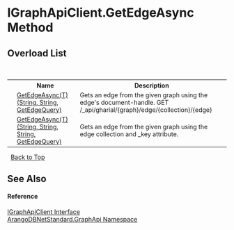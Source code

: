 # IGraphApiClient.GetEdgeAsync Method 
 


## Overload List
&nbsp;<table><tr><th></th><th>Name</th><th>Description</th></tr><tr><td>![Public method](media/pubmethod.gif "Public method")</td><td><a href="759a6c74-c8f5-41ac-eed0-e88e04588c22">GetEdgeAsync(T)(String, String, GetEdgeQuery)</a></td><td>
Gets an edge from the given graph using the edge's document-handle. GET /_api/gharial/{graph}/edge/{collection}/{edge}</td></tr><tr><td>![Public method](media/pubmethod.gif "Public method")</td><td><a href="5da30331-5d12-ab6b-0f5c-f035f4e63c7f">GetEdgeAsync(T)(String, String, String, GetEdgeQuery)</a></td><td>
Gets an edge from the given graph using the edge collection and _key attribute.</td></tr></table>&nbsp;
<a href="#igraphapiclient.getedgeasync-method">Back to Top</a>

## See Also


#### Reference
<a href="9cf68195-2611-f408-a78f-ab77864cc844">IGraphApiClient Interface</a><br /><a href="5db3e172-88fa-722f-6e7f-25b7310b3db3">ArangoDBNetStandard.GraphApi Namespace</a><br />